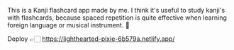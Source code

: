 This is a Kanji flashcard app made by me. I think it's useful to study kanji's with flashcards, because spaced repetition is quite effective when learning foreign language or musical instrument. 👯 

Deploy 👉🏻 https://lighthearted-pixie-6b579a.netlify.app/
